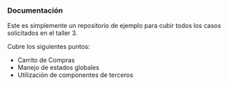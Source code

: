 ### Documentación

Este es simplemente un repositorio de ejemplo para cubir todos los casos solicitados en el taller 3.

Cubre los siguientes puntos:

- Carrito de Compras
- Manejo de estados globales
- Utilización de componentes de terceros
